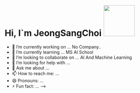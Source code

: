 <h1 font-size:12>Hi, I`m JeongSangChoi <img src = "https://raw.githubusercontent.com/Jeong-sang-choi/Jeong-sang-choi/main/data/jeongsang.jpg" height = 100 width = 100></h1>

- 🔭 I’m currently working on ...
No Company..
- 🌱 I’m currently learning ...
MS AI School
- 👯 I’m looking to collaborate on ...
AI And Machine Learning
- 🤔 I’m looking for help with ...
- 💬 Ask me about ...
- 📫 How to reach me: ...
- 😄 Pronouns: ...
- ⚡ Fun fact: ...
-->
